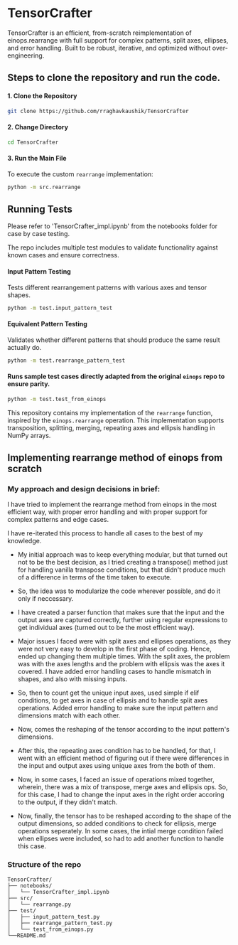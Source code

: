 # TensorCrafter 
TensorCrafter is an efficient, from-scratch reimplementation of einops.rearrange with full support for complex patterns, split axes, ellipses, and error handling. Built to be robust, iterative, and optimized without over-engineering.

## Steps to clone the repository and run the code.

#### 1. Clone the Repository

```bash
git clone https://github.com/rraghavkaushik/TensorCrafter
```

#### 2. Change Directory

```bash
cd TensorCrafter
```

#### 3. Run the Main File

To execute the custom `rearrange` implementation:

```bash
python -m src.rearrange
```


## Running Tests

Please refer to 'TensorCrafter_impl.ipynb' from the notebooks folder for case by case testing. 

The repo includes multiple test modules to validate functionality against known cases and ensure correctness.

#### Input Pattern Testing

Tests different rearrangement patterns with various axes and tensor shapes.

```bash
python -m test.input_pattern_test
```

#### Equivalent Pattern Testing

Validates whether different patterns that should produce the same result actually do.

```bash
python -m test.rearrange_pattern_test
```

#### Runs sample test cases directly adapted from the original `einops` repo to ensure parity.

```bash
python -m test.test_from_einops
```

This repository contains my implementation of the `rearrange` function, inspired by the `einops.rearrange` operation. This implementation supports transposition, splitting, merging, repeating axes and ellipsis handling in NumPy arrays.

## Implementing rearrange method of einops from scratch

### My approach and design decisions in brief:

I have tried to implement the rearrange method from einops in the most efficient way, with proper error handling and with proper support for complex patterns and edge cases.

I have re-iterated this process to handle all cases to the best of my knowledge.

- My initial approach was to keep everything modular, but that turned out not to be the best decision, as I tried creating a transpose() method just for handling vanilla transpose conditions, but that didn't produce much of a difference in terms of the time taken to execute.

- So, the idea was to modularize the code wherever possible, and do it only if neccessary.

- I have created a parser function that makes sure that the input and the output axes are captured correctly, further using regular expressions to get individual axes (turned out to be the most efficient way).

- Major issues I faced were with split axes and ellipses operations, as they were not very easy to develop in the first phase of coding. Hence, ended up changing them multiple times. With the split axes, the problem was with the axes lengths and the problem with ellipsis was the axes it covered. I have added error handling cases to handle mismatch in shapes, and also with missing inputs.

- So, then to count get the unique input axes, used simple if elif conditions, to get axes in case of ellipsis and to handle split axes operations. Added error handling to make sure the input pattern and dimensions match with each other.

- Now, comes the reshaping of the tensor according to the input pattern's dimensions.

- After this, the repeating axes condition has to be handled, for that, I went with an efficient method of figuring out if there were differences in the input and output axes using unique axes from the both of them.

- Now, in some cases, I faced an issue of operations mixed together, wherein, there was a mix of transpose, merge axes and ellipsis ops. So, for this case, I had to change the input axes in the right order accoring to the output, if they didn't match.

- Now, finally, the tensor has to be reshaped according to the shape of the output dimensions, so added conditions to check for ellipsis, merge operations seperately. In some cases, the intial merge condition failed when ellipses were included, so had to add another function to handle this case.


### Structure of the repo

```
TensorCrafter/
├── notebooks/
│   └── TensorCrafter_impl.ipynb
├── src/
│   └── rearrange.py             
├── test/
│   ├── input_pattern_test.py     
│   ├── rearrange_pattern_test.py 
│   └── test_from_einops.py       
└──README.md
```
